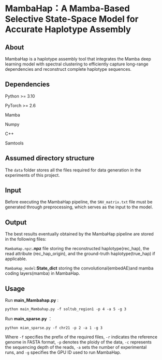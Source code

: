 # MambaHap：A Mamba-Based Selective State-Space Model for Accurate Haplotype Assembly

## About

MambaHap is a haplotype assembly tool that integrates the Mamba deep learning model with spectral clustering to efficiently capture long-range dependencies and reconstruct complete haplotype sequences.

## Dependencies

Python >= 3.10

PyTorch >= 2.6

Mamba

Numpy

C++

Samtools



## Assumed directory structure



The `data` folder stores all the files required for data generation in the experiments of this project.

## Input

 Before executing the MambaHap pipeline, the `SNV_matrix.txt` file must be generated through preprocessing, which serves as the input to the model.

## Output

The best results eventually obtained by the MambaHap pipeline are stored in the following files:

`MambaHap.npz`:**.npz** file storing the reconstructed haplotype(rec_hap), the read attribute (rec_hap_origin), and the ground-truth haplotype(true_hap) if applicable.

`MambaHap_model`:**State_dict** storing the convolutional(embedAE)and mamba coding layers(mamba) in MambaHap.

## Usage

Run **main_Mambahap.py** :

```
python main_Mambahap.py -f soltub_region1 -p 4 -a 5 -g 3
```

Run **main_sparse.py** ：

```
python mian_sparse.py -f chr21 -p 2 -a 1 -g 3
```

Where `-f` specifies the prefix of the required files, `-r` indicates the reference genome in FASTA format, `-p` denotes the ploidy of the data, `-c` represents the sequencing depth of the reads, `-a` sets the number of experimental runs, and `-g` specifies the GPU ID used to run MambaHap.
